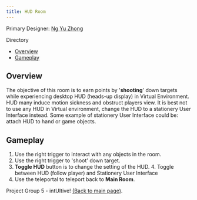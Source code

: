 ```yaml
---
title: HUD Room
---
```


Primary Designer: [Ng Yu Zhong](https://github.com/yuzhongng)

Directory
- [Overview](#overview)
- [Gameplay](#gameplay)

## Overview
The objective of this room is to earn points by '**shooting**' down targets while experiencing 
desktop HUD (heads-up display) in Virtual Environment. 
HUD many induce motion sickness and obstruct players view. It is best not to use any
HUD in Virtual environment, change the HUD to a stationery User Interface instead.
Some example of stationery User Interface could be: attach HUD to hand or game objects.

## Gameplay
1. Use the right trigger to interact with any objects in the room.
2. Use the right trigger to 'shoot' down target.
3. **Toggle HUD** button is to change the setting of the HUD. 
   4. Toggle between HUD (follow player) and Stationery User Interface
4. Use the teleportal to teleport back to **Main Room**. 


Project Group 5 - intUItive! [(Back to main page)](../README.md).